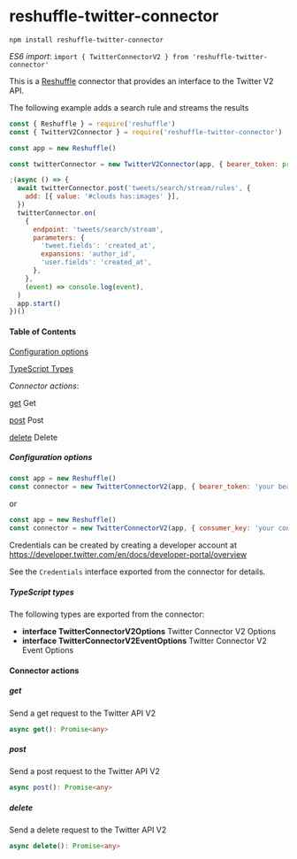 # reshuffle-twitter-connector

`npm install reshuffle-twitter-connector`

_ES6 import_: `import { TwitterConnectorV2 } from 'reshuffle-twitter-connector'`

This is a [Reshuffle](https://reshuffle.com) connector that provides an interface to the Twitter V2 API.

The following example adds a search rule and streams the results

```js
const { Reshuffle } = require('reshuffle')
const { TwitterV2Connector } = require('reshuffle-twitter-connector')

const app = new Reshuffle()

const twitterConnector = new TwitterV2Connector(app, { bearer_token: process.env.BEARER_TOKEN })

;(async () => {
  await twitterConnector.post('tweets/search/stream/rules', {
    add: [{ value: '#clouds has:images' }],
  })
  twitterConnector.on(
    {
      endpoint: 'tweets/search/stream',
      parameters: {
        'tweet.fields': 'created_at',
        expansions: 'author_id',
        'user.fields': 'created_at',
      },
    },
    (event) => console.log(event),
  )
  app.start()
})()
```

#### Table of Contents

[Configuration options](#Configuration-Options)

[TypeScript Types](#TypeScript-Types)

_Connector actions_:

[get](#get) Get 

[post](#post) Post

[delete](#delete) Delete

##### Configuration options

```js
const app = new Reshuffle()
const connector = new TwitterConnectorV2(app, { bearer_token: 'your bearer token' })
```

or

```js
const app = new Reshuffle()
const connector = new TwitterConnectorV2(app, { consumer_key: 'your consumer key', consumer_secret: 'your consumer secret' })
```

Credentials can be created by creating a developer account at https://developer.twitter.com/en/docs/developer-portal/overview

See the `Credentials` interface exported from the connector for details.

##### TypeScript types

The following types are exported from the connector:

- **interface TwitterConnectorV2Options** Twitter Connector V2 Options
- **interface TwitterConnectorV2EventOptions** Twitter Connector V2 Event Options

#### Connector actions

##### get

Send a get request to the Twitter API V2

```ts
async get(): Promise<any>
```

##### post

Send a post request to the Twitter API V2

```ts
async post(): Promise<any>
```

##### delete

Send a delete request to the Twitter API V2

```ts
async delete(): Promise<any>
```